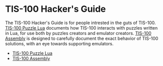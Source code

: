 TIS-100 Hacker's Guide
======================

The TIS-100 Hacker's Guide is for people intrested in the guts of TIS-100.  
[TIS-100 Puzzle Lua](lua.html) documents how TIS-100 interacts with puzzles written in Lua, for use both by puzzles creators and emulator creators.
[TIS-100 Assembly](assembly.html) is designed to carefully document the exact behavior of TIS-100 solutions, with an eye towards supporting emulators.  


   * [TIS-100 Puzzle Lua](lua.html)
   * [TIS-100 Assembly](assembly.html)

